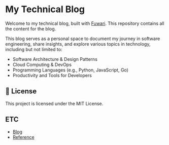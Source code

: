 # My Technical Blog

Welcome to my technical blog, built with [Fuwari](https://github.com/saicaca/fuwari). This repository contains all the content for the blog.

This blog serves as a personal space to document my journey in software engineering, share insights, and explore various topics in technology, including but not limited to:

-   Software Architecture & Design Patterns
-   Cloud Computing & DevOps
-   Programming Languages (e.g., Python, JavaScript, Go)
-   Productivity and Tools for Developers


## 📄 License

This project is licensed under the MIT License.

## ETC
- [Blog](https://sigee-min.github.io)
- [Reference](https://github.com/saicaca/fuwari/blob/main/docs/README.ko.md)